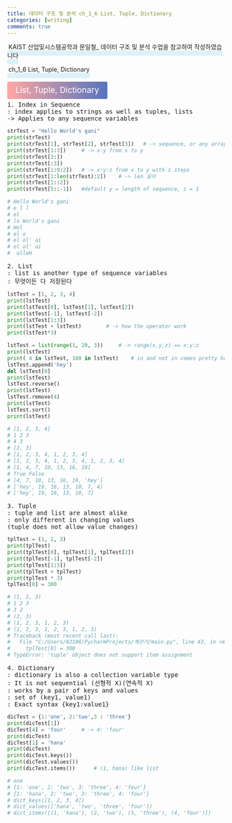 ```yaml
---
title: 데이터 구조 및 분석 ch_1_6 List, Tuple, Dictionary
categories: [writing] 
comments: true
---
```

<p><span style="border-bottom: 12px solid #dcf1fb; padding: 0 0 0 0.2em;">KAIST 산업및시스템공학과 문일철_ 데이터 구조 및 분석 수업을 참고하여 작성하였습니다</span></p>
<p><span style="border-bottom: 12px solid #dcf1fb; padding: 0 0 0 0.2em;">ch_1_6 List, Tuple, Dictionary
</span></p>

<html lang="en">
<head>
    <meta charset="UTF-8">
    <title>정의</title>
</head>
<body>

<pre>
</pre>

<p><span style="background: linear-gradient(to right, #ffa7a3, #5673bd); padding: 0.43em 1em; font-size: 19px; border-radius: 3px; color: #ffffff;">List, Tuple, Dictionary
</span></p>
<pre>
1. Index in Sequence
: index applies to strings as well as tuples, lists
-> Applies to any sequence variables
</pre>
</body>
</html>

```python
strTest = "Hello World's gani"
print(strTest)
print(strTest[1], strTest[2], strTest[3])   # -> sequence, or any array
print(strTest[1:3])     # -> x:y from x to y
print(strTest[3:])
print(strTest[:3])
print(strTest[1:9:2])   # -> x:y:z from x to y with z steps
print(strTest[1:len(strTest):2])    # -> len 길이
print(strTest[1::2])
print(strTest[5::-1])   #default y = length of sequence, z = 1

# Hello World's gani
# e l l
# el
# lo World's gani
# Hel
# el o
# el ol' ai
# el ol' ai
#  olleH
```
<body>
<pre>
2. List
: list is another type of sequence variables
: 무엇이든 다 저장된다
</pre>
</body>

```python
lstTest = [1, 2, 3, 4]
print(lstTest)
print(lstTest[0], lstTest[1], lstTest[2])
print(lstTest[-1], lstTest[-2])
print(lstTest[1:3])
print(lstTest + lstTest)        # -> how the operator work
print(lstTest*3)

lstTest = list(range(1, 20, 3))     # -> range(x,y,z) == x:y:z
print(lstTest)
print( 4 in lstTest, 100 in lstTest)    # in and not in comes pretty handy
lstTest.append('hey')
del lstTest[0]
print(lstTest)
lstTest.reverse()
print(lstTest)
lstTest.remove(4)
print(lstTest)
lstTest.sort()
print(lstTest)

# [1, 2, 3, 4]
# 1 2 3
# 4 3
# [2, 3]
# [1, 2, 3, 4, 1, 2, 3, 4]
# [1, 2, 3, 4, 1, 2, 3, 4, 1, 2, 3, 4]
# [1, 4, 7, 10, 13, 16, 19]
# True False
# [4, 7, 10, 13, 16, 19, 'hey']
# ['hey', 19, 16, 13, 10, 7, 4]
# ['hey', 19, 16, 13, 10, 7]
```
<body>
<pre>
3. Tuple
: tuple and list are almost alike
: only different in changing values
(tuple does not allow value changes)
</pre>
</body>

```python
tplTest = (1, 2, 3)
print(tplTest)
print(tplTest[0], tplTest[1], tplTest[2])
print(tplTest[-1], tplTest[-2])
print(tplTest[1:3])
print(tplTest + tplTest)
print(tplTest * 3)
tplTest[0] = 300

# (1, 2, 3)
# 1 2 3
# 3 2
# (2, 3)
# (1, 2, 3, 1, 2, 3)
# (1, 2, 3, 1, 2, 3, 1, 2, 3)
# Traceback (most recent call last):
#   File "C:/Users/82106/PycharmProjects/계산기/main.py", line 43, in <module>
#     tplTest[0] = 300
# TypeError: 'tuple' object does not support item assignment
```

<body>
<pre>
4. Dictionary
: dictionary is also a collection variable type
: It is not sequential (선형적 X)(연속적 X)
: works by a pair of keys and values
: set of (key1, value1)
: Exact syntax {key1:value1}
</pre>
</body>

```python
dicTest = {1:'one', 2:'two',3 : 'three'}
print(dicTest[1])
dicTest[4] = 'four'     # -> 4: 'four'
print(dicTest)
dicTest[1] = 'hana'
print(dicTest)
print(dicTest.keys())
print(dicTest.values())
print(dicTest.items())      # (1, hana) like list

# one
# {1: 'one', 2: 'two', 3: 'three', 4: 'four'}
# {1: 'hana', 2: 'two', 3: 'three', 4: 'four'}
# dict_keys([1, 2, 3, 4])
# dict_values(['hana', 'two', 'three', 'four'])
# dict_items([(1, 'hana'), (2, 'two'), (3, 'three'), (4, 'four')])
```